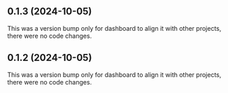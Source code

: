 









## 0.1.3 (2024-10-05)

This was a version bump only for dashboard to align it with other projects, there were no code changes.

## 0.1.2 (2024-10-05)

This was a version bump only for dashboard to align it with other projects, there were no code changes.